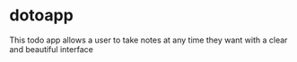 # dotoapp
This todo app allows a user to take notes at any time they want with a clear and beautiful interface
